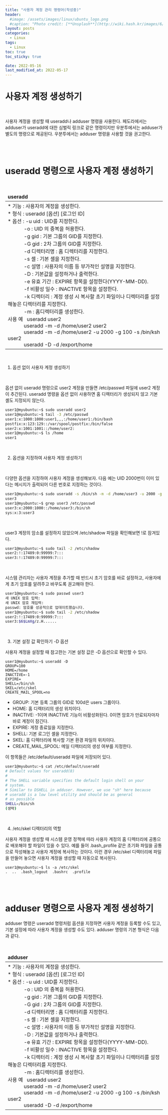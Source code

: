 ```yaml
---
title: "사용자 계정 관리 명령어(작성중)"
header:
  #image: /assets/images/linux/ubuntu_logo.png
  #caption: "Photo credit: [**Unsplash**](http://wiki.hash.kr/images/6/6e/%EC%9A%B0%EB%B6%84%ED%88%AC_%EB%A1%9C%EA%B3%A0.png)"
layout: posts
categories:
  - Linux
tags:
  - Linux
toc: true
toc_sticky: true

date: 2022-05-16
last_modified_at: 2022-05-17
---
```


# 사용자 계정 생성하기

<br>

사용자 계정을 생성할 때 useradd나 adduser 명령을 사용한다. 페도라에서는 adduser가 useradd에 대한 심벌릭 링크로 같은 명령이지만 우분투에서는 adduser가 별도의 명령으로 제공된다. 우분투에서는 adduser 명령을 사용할 것을 권고한다.

<br><br>

# useradd 명령으로 사용자 계정 생성하기

<br>

<table>
  <thead>
    <td colspan="1"><b>useradd</b></td>
  </thead>
  <tbody>
    <tr>
      <td>
        * 기능 : 사용자의 계정을 생성한다. <br>
        * 형식 : useradd [옵션] [로그인 ID] <br>
        * 옵션 : -u uid : UID를 지정한다. <br>
         &nbsp &nbsp &nbsp &nbsp &nbsp &nbsp -o : UID 의 중복을 허용한다. <br>
         &nbsp &nbsp &nbsp &nbsp &nbsp &nbsp -g gid : 기본 그룹의 GID를 지정한다. <br>
         &nbsp &nbsp &nbsp &nbsp &nbsp &nbsp -G gid : 2차 그룹의 GID를 지정한다.<br>
         &nbsp &nbsp &nbsp &nbsp &nbsp &nbsp -d 디렉터리명 : 홈 디렉터리를 지정한다. <br>
         &nbsp &nbsp &nbsp &nbsp &nbsp &nbsp -s 셸 : 기본 셸을 지정한다. <br>
         &nbsp &nbsp &nbsp &nbsp &nbsp &nbsp -c 설명 : 사용자의 이름 등 부가적인 설명을 지정한다. <br>
         &nbsp &nbsp &nbsp &nbsp &nbsp &nbsp -D : 기본값을 설정하거나 출력한다. <br>
         &nbsp &nbsp &nbsp &nbsp &nbsp &nbsp -e 유효 기간 : EXPIRE 항목을 설정한다(YYYY-MM-DD). <br>
         &nbsp &nbsp &nbsp &nbsp &nbsp &nbsp -f 비활성 일수 : INACTIVE 항목을 설정한다. <br>
         &nbsp &nbsp &nbsp &nbsp &nbsp &nbsp -k 디렉터리 : 계정 생성 시 복사할 초기 파일이나 디렉터리를 설정해놓은 디렉터리를 지정한다. <br>
         &nbsp &nbsp &nbsp &nbsp &nbsp &nbsp -m : 홈디렉터리를 생성한다.<br>
         사용 예 &nbsp useradd user2 <br>
         &nbsp &nbsp &nbsp &nbsp &nbsp &nbsp useradd -m -d /home/user2 user2 <br>
         &nbsp &nbsp &nbsp &nbsp &nbsp &nbsp useradd -m -d /home/user2 -u 2000 -g 100 -s /bin/ksh user2 <br>
         &nbsp &nbsp &nbsp &nbsp &nbsp &nbsp useradd -D -d /export/home
      </td>
    </tr>
  </tbody>
</table>

<br>

1. 옵션 없이 사용자 계정 생성하기

<br>

옵션 없이 useradd 명령으로 user2 계정을 만들면 /etc/passwd 파일에 user2 계정이 추간된다. useradd 명령을 옵션 없이 사용하면 홈 디렉터리가 생성되지 않고 기본 셸도 지정되지 않는다.

```bash
user1@myubuntu:~$ sudo useradd user2
user1@myubuntu:~$ tail -3 /etc/passwd
user1:x:1000:1000:user1,,,:/home/user1:/bin/bash
postfix:x:123:129::/var/spool/postfix:/bin/false
user2:x:1001:1001::/home/user2:
user1@myubuntu:~$ ls /home
user1
```

<br>

2. 옵션을 지정하여 사용자 계정 생성하기

<br>

다양한 옵션을 지정하여 사용자 계정을 생성해보자. 다음 예는 UID 2000번이 이미 있다는 메시지가 출력되어 다른 번호로 지정하는 것이다.

```bash
user1@myubuntu:~$ sudo useradd -s /bin/sh -m -d /home/user3 -u 2000 -g 1000 -G 3 user3
user3
user1@myubuntu:~$ grep user3 /etc/passwd
user3:x:2000:1000::/home/user3:/bin/sh
sys:x:3:user3
```

<br>

user3 계정의 암소를 설정하지 않았으며 /etc/shadow 파일을 확인해보면 !로 잠겨있다.

```bash
user1@myubuntu:~$ sudo tail -2 /etc/shadow
user2:!:17489:0:99999:7:::
user3:!:17489:0:99999:7:::
```

<br>

시스템 관리자는 사용자 계정을 추가할 때 반드시 초기 암호를 바로 설정하고, 사용자에게 초기 암호를 알려주고 바꾸도록 권고해야 한다.

```bash
user1@myubuntu:~$ sudo passwd user3
새 UNIX 암호 입력:
새 UNIX 암호 재입력:
passwd: 암호를 성공적으로 업데이트했습니다.
user1@myubuntu:~$ sudo tail -2 /etc/shadow
user2:!:17489:0:99999:7:::
user3:$6$LmXg/z.H......
```

<br>

3. 기본 설정 값 확인하기 -D 옵션

사용자 계정을 설정할 때 참고한는 기본 설정 값은 -D 옵션으로 확인할 수 있다.

```
user1@myubuntu:~$ useradd -D
GROUP=100
HOME=/home
INACTIVE=-1
EXPIRE=
SHELL=/bin/sh
SKEL=/etc/skel
CREATE_MAIL_SPOOL=no
```

- GROUP: 기본 등록 그룹의 GID로 100d은 users 그룹이다.
- HOME: 홈 디렉터리의 생성 위치이다.
- INACTIVE: -1이며 INACTIVE 기능이 비활성화된다. 0이면 암호가 만료되자마자 바로 계정이 잠긴다.
- EXPIRE: 게정 종료일을 지정한다.
- SHELL: 기본 로그인 셸을 지정한다.
- SKEL: 홈 디렉터리에 복사할 기본 환경 파일의 위치이다.
- CREATE_MAIL_SPOOL: 메일 디렉터리의 생성 여부를 지정한다.

이 항목들은 /etc/default/useradd 파일에 저장되어 있다.

```bash
user1@myubuntu:~$ cat /etc/default/useradd
# Default values for useradd(8)
#
# The SHELL variable specifies the default login shell on your
# system.
# Similar to DSHELL in adduser. However, we use "sh" here because
# useradd is a low level utility and should be as general
# as possible
SHELL=/bin/sh
(생략)
```

<br>

4. /etc/skel 디렉터리의 역할

사용자 계정을 생성할 때 시스템 운영 정책에 따라 사용자 계정의 홈 디렉터리에 공통으로 배포해야 할 파일이 있을 수 있다. 예를 들어 .bash_profile 같은 초기화 파일을 공통으로 작성해놓고 사용자 계정에 복사하는 것이다. 이런 경우 /etc/skel 디렉터리에 파일을 만들어 놓으면 사용자 계정을 생성할 때 자동으로 복사된다.

```
user1@myubuntu:~$ ls -a /etc/skel
.  ..  .bash_logout  .bashrc  .profile
```

<br><br>

# adduser 명령으로 사용자 계정 생성하기

adduser 명령은 useradd 명령처럼 옵션을 지정하면 사용자 계정을 등록할 수도 있고, 기본 설정에 따라 사용자 계정을 생성할 수도 있다. adduser 명령의 기본 형식은 다음과 같다.

<br>

<table>
  <thead>
    <td colspan="1"><b>adduser</b></td>
  </thead>
  <tbody>
    <tr>
      <td>
        * 기능 : 사용자의 계정을 생성한다. <br>
        * 형식 : useradd [옵션] [로그인 ID] <br>
        * 옵션 : -u uid : UID를 지정한다. <br>
         &nbsp &nbsp &nbsp &nbsp &nbsp &nbsp -o : UID 의 중복을 허용한다. <br>
         &nbsp &nbsp &nbsp &nbsp &nbsp &nbsp -g gid : 기본 그룹의 GID를 지정한다. <br>
         &nbsp &nbsp &nbsp &nbsp &nbsp &nbsp -G gid : 2차 그룹의 GID를 지정한다.<br>
         &nbsp &nbsp &nbsp &nbsp &nbsp &nbsp -d 디렉터리명 : 홈 디렉터리를 지정한다. <br>
         &nbsp &nbsp &nbsp &nbsp &nbsp &nbsp -s 셸 : 기본 셸을 지정한다. <br>
         &nbsp &nbsp &nbsp &nbsp &nbsp &nbsp -c 설명 : 사용자의 이름 등 부가적인 설명을 지정한다. <br>
         &nbsp &nbsp &nbsp &nbsp &nbsp &nbsp -D : 기본값을 설정하거나 출력한다. <br>
         &nbsp &nbsp &nbsp &nbsp &nbsp &nbsp -e 유효 기간 : EXPIRE 항목을 설정한다(YYYY-MM-DD). <br>
         &nbsp &nbsp &nbsp &nbsp &nbsp &nbsp -f 비활성 일수 : INACTIVE 항목을 설정한다. <br>
         &nbsp &nbsp &nbsp &nbsp &nbsp &nbsp -k 디렉터리 : 계정 생성 시 복사할 초기 파일이나 디렉터리를 설정해놓은 디렉터리를 지정한다. <br>
         &nbsp &nbsp &nbsp &nbsp &nbsp &nbsp -m : 홈디렉터리를 생성한다.<br>
         사용 예 &nbsp useradd user2 <br>
         &nbsp &nbsp &nbsp &nbsp &nbsp &nbsp useradd -m -d /home/user2 user2 <br>
         &nbsp &nbsp &nbsp &nbsp &nbsp &nbsp useradd -m -d /home/user2 -u 2000 -g 100 -s /bin/ksh user2 <br>
         &nbsp &nbsp &nbsp &nbsp &nbsp &nbsp useradd -D -d /export/home
      </td>
    </tr>
  </tbody>
</table>
